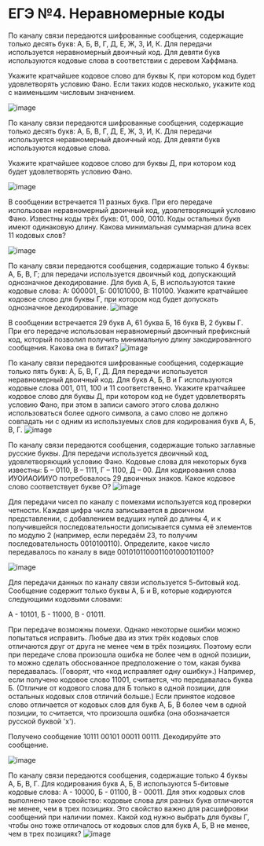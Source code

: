 # ЕГЭ №4. Неравномерные коды
По каналу связи передаются шифрованные сообщения, содержащие только десять букв: А, Б, В, Г, Д, Е, Ж, З, И, К. Для передачи используется неравномерный двоичный код. Для девяти букв используются кодовые слова в соответствии с деревом Хаффмана.

Укажите кратчайшее  кодовое слово для буквы К, при котором код будет удовлетворять условию Фано. Если таких кодов несколько, укажите код с наименьшим  числовым значением.

![image](https://user-images.githubusercontent.com/70198995/172584698-ba050c8c-48f7-4be6-9dbc-59b8c68e090c.png)

По каналу связи передаются шифрованные сообщения, содержащие только десять букв: А, Б, В, Г, Д, Е, Ж, З, И, К. Для передачи используется неравномерный двоичный код. Для девяти букв используются кодовые слова.

Укажите кратчайшее  кодовое слово для буквы Д, при котором код будет удовлетворять условию Фано.

![image](https://user-images.githubusercontent.com/70198995/172589859-efa2a7bd-2e6b-462e-abf5-ae443c529931.png)

В сообщении встречается 11 разных букв. При его передаче использован неравномерный двоичный код, удовлетворяющий условию Фано. Известны коды трёх букв: 01, 000, 0010. Коды остальных букв имеют одинаковую длину. Какова минимальная суммарная длина всех 11 кодовых слов?

![image](https://user-images.githubusercontent.com/70198995/172590979-75af9aac-9fa9-473a-a6c7-e8584a660512.png)

По каналу связи передаются сообщения, содержащие только 4 буквы: А, Б, В, Г; для передачи используется двоичный код, допускающий однозначное декодирование. Для букв А, Б, В используются такие кодовые слова: А: 000001, Б: 00101000, В: 110100. Укажите кратчайшее кодовое слово для буквы Г, при котором код будет допускать однозначное декодирование.
![image](https://user-images.githubusercontent.com/70198995/172592022-b2ccd0e5-0e6c-489a-b5f4-a8e5786fd6f1.png)

В сообщении встречается 29 букв А, 61 буква Б, 16 букв В, 2 буквы Г. При его передаче использован неравномерный двоичный префиксный код, который позволил получить минимальную длину закодированного сообщения. Какова она в битах?
![image](https://user-images.githubusercontent.com/70198995/172593177-39799862-1883-456d-b103-54b5fc2dd4d0.png)

По каналу связи передаются шифрованные сообщения, содержащие только пять букв: А, Б, В, Г, Д. Для передачи используется неравномерный двоичный код. Для букв А, Б, В и Г используются кодовые слова 001, 011, 100 и 11 соответственно.
Укажите кратчайшее кодовое слово для буквы Д, при котором код не будет удовлетворять условию Фано, при этом в записи самого этого слова должно использоваться более одного символа, а само слово не должно совпадать ни с одним из используемых слов для кодирования букв A, Б, В, Г.
![image](https://user-images.githubusercontent.com/70198995/172593971-5b1ad144-cc3d-4c10-b836-194a0d7cc8cb.png)

По каналу связи передаются сообщения, содержащие только заглавные русские буквы. Для передачи используется двоичный код, удовлетворяющий условию Фано. Кодовые слова для некоторых букв известны: Б – 0110, В – 1111, Г – 1100, Д – 00. Для кодирования слова ИУОИАОИИУО потребовалось 29 двоичных знаков. Какое кодовое слово соответствует букве О?
![image](https://user-images.githubusercontent.com/70198995/172595235-be581bdf-73f6-4fb8-b193-e49d91a3983b.png)

Для передачи чисел по каналу с помехами используется код проверки четности. Каждая цифра числа записывается в двоичном представлении, с добавлением ведущих нулей до длины 4, и к получившейся последовательности дописывается сумма её элементов по модулю 2 (например, если передаём 23, то получим последовательность 0010100110). Определите, какое число передавалось по каналу в виде 0010101100011001000101100?

![image](https://user-images.githubusercontent.com/70198995/172597307-6a626436-8484-48fc-b70b-f3488be55e1f.png)

Для передачи данных по каналу связи используется 5-битовый код. Сообщение содержит только буквы А, Б и В, которые кодируются следующими кодовыми словами:

А - 10101, Б - 11000, В - 01011.

При передаче возможны помехи. Однако некоторые ошибки можно попытаться исправить. Любые два из этих трёх кодовых слов отличаются друг от друга не менее чем в трёх позициях. Поэтому если при передаче слова произошла ошибка не более чем в одной позиции, то можно сделать обоснованное предположение о том, какая буква передавалась. (Говорят, что «код исправляет одну ошибку».) Например, если получено кодовое слово 11001, считается, что передавалась буква Б. (Отличие от кодового слова для Б только в одной позиции, для остальных кодовых слов отличий больше.) Если принятое кодовое слово отличается от кодовых слов для букв А, Б, В более чем в одной позиции, то считается, что произошла ошибка (она обозначается русской буквой 'х').

Получено сообщение 10111 00101 00011 00111. Декодируйте это сообщение.

![image](https://user-images.githubusercontent.com/70198995/172597617-7ebfac41-6bf8-4ad6-85f6-e899d86f2b13.png)

По каналу связи передаются сообщения, содержащие только 4 буквы А, Б, В, Г. Для кодирования букв А, Б, В используются 5-битовые кодовые слова: А - 10000, Б - 01100, В - 00011. Для этих кодовых слов выполнено такое свойство: кодовые слова для разных букв отличаются не менее, чем в трех позициях. Это свойство важно для расшифровки сообщений при наличии помех. Какой код нужно выбрать для буквы Г, чтобы оно тоже отличалось от кодовых слов для букв А, Б, В не менее, чем в трех позициях?
![image](https://user-images.githubusercontent.com/70198995/172599332-0364d6e1-c54a-4a65-9c96-2cc00e3a4d0b.png)
